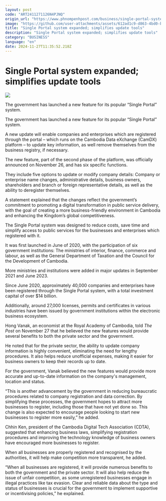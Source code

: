 ```yaml
---
layout: post
code: "ART2411271126N4PJNQ"
origin_url: "https://www.phnompenhpost.com/business/single-portal-system-expanded-simplifies-update-tools"
image: "https://github.com/user-attachments/assets/612ad1c9-d863-4bd0-be0d-5c809007300d"
title: "Single Portal system expanded; simplifies update tools"
description: "​​Single Portal system expanded; simplifies update tools​"
category: "BUSINESS"
language: "en"
date: 2024-11-27T11:35:52.218Z
---
```


# Single Portal system expanded; simplifies update tools

![](https://github.com/user-attachments/assets/95311a5a-63d9-493b-8ef7-d191ec68be9f)

The government has launched a new feature for its popular “Single Portal” system.

The government has launched a new feature for its popular “Single Portal” system.

A new update will enable companies and enterprises which are registered through the portal – which runs on the Cambodia Data eXchange (CamDX) platform – to update key information, as well remove themselves from the business registry, if necessary.

The new feature, part of the second phase of the platform, was officially announced on November 26, and has six specific functions. 

They include five options to update or modify company details: Company or enterprise name changes, administrative details, business owners, shareholders and branch or foreign representative details, as well as the ability to deregister themselves.

A statement explained that the changes reflect the government’s commitment to promoting a digital transformation in public service delivery, with the goal of creating a more business-friendly environment in Cambodia and enhancing the Kingdom’s global competitiveness. 

The Single Portal system was designed to reduce costs, save time and simplify access to public services for the businesses and enterprises which registered with it.

It was first launched in June of 2020, with the participation of six government institutions: The ministries of interior, finance, commerce and labour, as well as the General Department of Taxation and the Council for the Development of Cambodia.

More ministries and institutions were added in major updates in September 2021 and June 2023.

Since June 2020, approximately 40,000 companies and enterprises have been registered through the Single Portal system, with a total investment capital of over $14 billion. 

Additionally, around 27,000 licenses, permits and certificates in various industries have been issued by government institutions within the electronic business ecosystem.

Hong Vanak, an economist at the Royal Academy of Cambodia, told _The Post_ on November 27 that he believed the new features would provide several benefits to both the private sector and the government.

He noted that for the private sector, the ability to update company information is highly convenient, eliminating the need for lengthy procedures. It also helps reduce unofficial expenses, making it easier for business owners to keep their records up to date. 

For the government, Vanak believed the new features would provide more accurate and up-to-date information on the company's management, location and status.

“This is another advancement by the government in reducing bureaucratic procedures related to company registration and data correction. By simplifying these processes, the government hopes to attract more businesses to register, including those that have not yet done so. This change is also expected to encourage people looking to start new businesses to register more easily,” he added.

Chhin Ken, president of the Cambodia Digital Tech Association (CDTA), suggested that enhancing business laws, simplifying registration procedures and improving the technology knowledge of business owners have encouraged more businesses to register. 

When all businesses are properly registered and recognised by the authorities, it will help make competition more transparent, he added.

“When all businesses are registered, it will provide numerous benefits to both the government and the private sector. It will also help reduce the issue of unfair competition, as some unregistered businesses engage in illegal practices like tax evasion. Clear and reliable data about the type and status of businesses is crucial for the government to implement supportive or incentivising policies,” he explained.